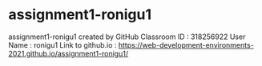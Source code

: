 # assignment1-ronigu1
assignment1-ronigu1 created by GitHub Classroom
ID : 318256922 
User Name : ronigu1
Link to github.io : https://web-development-environments-2021.github.io/assignment1-ronigu1/
